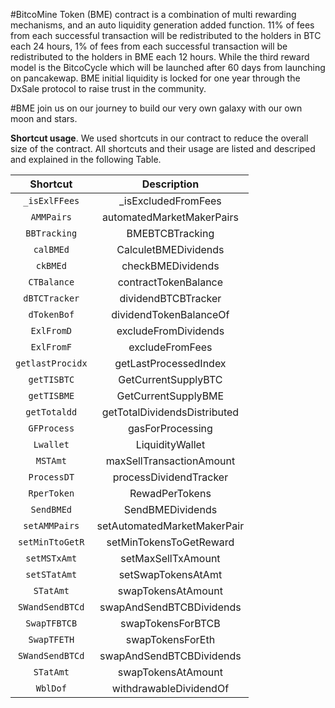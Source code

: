 #BitcoMine Token (BME)
contract is a combination of multi rewarding mechanisms, and an auto liquidity generation added function. 11% of fees from each successful transaction will be redistributed to the holders in BTC each 24 hours, 1% of fees from each successful transaction will be redistributed to the holders in BME each 12 hours. While the third reward model is the BitcoCycle which will be launched after 60 days from launching on pancakewap. BME initial liquidity is locked for one year through the DxSale protocol to raise trust in the community.

#BME join us on our journey to build our very own galaxy with our own moon and stars.


**Shortcut usage**.
We used shortcuts in our contract to reduce the overall size of the contract. All shortcuts and their usage are listed and descriped and explained in the following Table.

| **Shortcut** | **Description** |
| :---: | :---: |
| `_isExlFFees` | _isExcludedFromFees |
| `AMMPairs` | automatedMarketMakerPairs |
| `BBTracking` | BMEBTCBTracking |
| `calBMEd` | CalculetBMEDividends |
| `ckBMEd` | checkBMEDividends |
| `CTBalance` | contractTokenBalance |
| `dBTCTracker` | dividendBTCBTracker |
| `dTokenBof` | dividendTokenBalanceOf |
| `ExlFromD` | excludeFromDividends |
| `ExlFromF` | excludeFromFees |
| `getlastProcidx` | getLastProcessedIndex |
| `getTISBTC` | GetCurrentSupplyBTC |
| `getTISBME` | GetCurrentSupplyBME |
| `getTotaldd` | getTotalDividendsDistributed |
| `GFProcess` | gasForProcessing |
| `Lwallet` | LiquidityWallet |
| `MSTAmt` | maxSellTransactionAmount |
| `ProcessDT` | processDividendTracker |
| `RperToken` | RewadPerTokens |
| `SendBMEd` | SendBMEDividends |
| `setAMMPairs` | setAutomatedMarketMakerPair |
| `setMinTtoGetR` | setMinTokensToGetReward |
| `setMSTxAmt` | setMaxSellTxAmount |
| `setSTatAmt` | setSwapTokensAtAmt |
| `STatAmt` | swapTokensAtAmount |
| `SWandSendBTCd` | swapAndSendBTCBDividends |
| `SwapTFBTCB` | swapTokensForBTCB |
| `SwapTFETH` | swapTokensForEth |
| `SWandSendBTCd` | swapAndSendBTCBDividends |
| `STatAmt` | swapTokensAtAmount |
| `WblDof` | withdrawableDividendOf |


